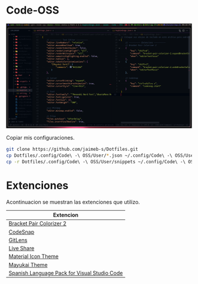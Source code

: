 # Code-OSS

![Code](../../.screenshot/code.png)

Copiar mis configuraciones.

```bash
git clone https://github.com/jaimeb-s/Dotfiles.git
cp Dotfiles/.config/Code\ -\ OSS/User/*.json ~/.config/Code\ -\ OSS/User/
cp -r Dotfiles/.config/Code\ -\ OSS/User/snippets ~/.config/Code\ -\ OSS/User/
```

# Extenciones

Acontinuacion se muestran las extenciones que utilizo.

|   Extencion   |
| ------------- |
| [Bracket Pair Colorizer 2](https://marketplace.visualstudio.com/items?itemName=CoenraadS.bracket-pair-colorizer-2)                    |
| [CodeSnap](https://marketplace.visualstudio.com/items?itemName=adpyke.codesnap)                                                       |
| [GitLens](https://marketplace.visualstudio.com/items?itemName=eamodio.gitlens)                                                        |
| [Live Share](https://marketplace.visualstudio.com/items?itemName=MS-vsliveshare.vsliveshare)                                          |
| [Material Icon Theme](https://marketplace.visualstudio.com/items?itemName=PKief.material-icon-theme)                                  |
| [Mayukai Theme](https://marketplace.visualstudio.com/items?itemName=GulajavaMinistudio.mayukaithemevsc)                               |
| [Spanish Language Pack for Visual Studio Code](https://marketplace.visualstudio.com/items?itemName=MS-CEINTL.vscode-language-pack-es) |
